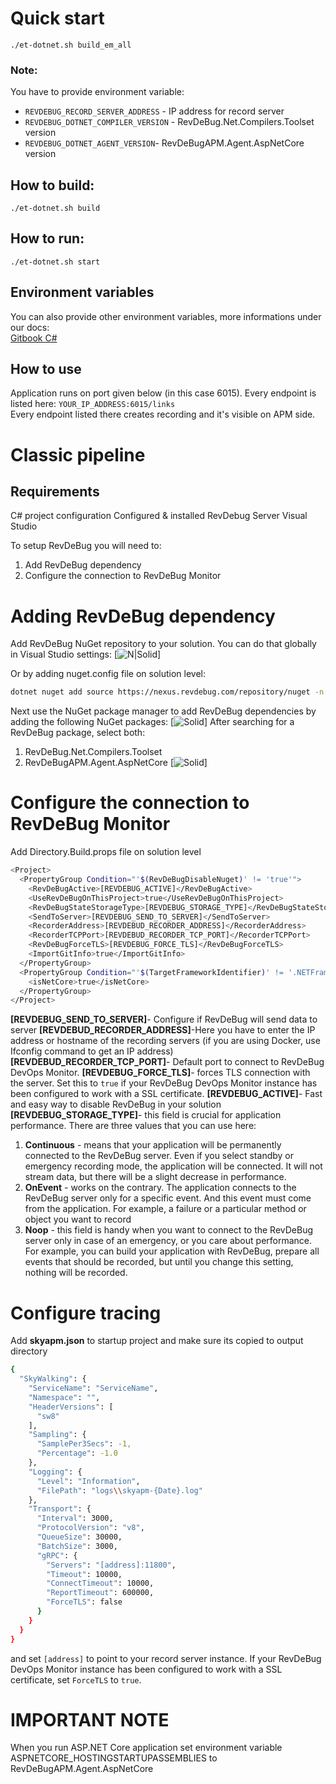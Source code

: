 # Quick start

```
./et-dotnet.sh build_em_all
```

### Note: 
You have to provide environment variable:  
- ```REVDEBUG_RECORD_SERVER_ADDRESS``` - IP address for record server
- ```REVDEBUG_DOTNET_COMPILER_VERSION``` - RevDeBug.Net.Compilers.Toolset version
- ```REVDEBUG_DOTNET_AGENT_VERSION```- RevDeBugAPM.Agent.AspNetCore version

## How to build:

```
./et-dotnet.sh build
``` 

## How to run:

```
./et-dotnet.sh start
```

## Environment variables
You can also provide other environment variables, more informations under our docs:  
[Gitbook C#](https://revdebug.gitbook.io/revdebug/supported-langauges/c)

## How to use
Application runs on port given below (in this case 6015). Every endpoint is listed here:
```YOUR_IP_ADDRESS:6015/links```  
Every endpoint listed there creates recording and it's visible on APM side. 


# Classic pipeline

## Requirements
C# project configuration
Configured & installed RevDebug Server
Visual Studio 

To setup RevDeBug you will need to:
1. Add RevDeBug dependency
2. Configure the connection to RevDeBug Monitor

# Adding RevDeBug dependency
Add RevDeBug NuGet repository to your solution. You can do that globally in Visual Studio settings:
[![N|Solid](https://lh6.googleusercontent.com/eOmATDn_HS1BzY4_RJoTbZZIZqdL5muJcGw8Di1zlzBe8cnFtZeZumJZW8LR_3AEfa2DvFFd6vEh367RYXpq4_Q4SYvwby1xt6ysxiIQcxlt8VsFUPMZebJV6p1tnw)]

Or by adding nuget.config file on solution level:


```sh
dotnet nuget add source https://nexus.revdebug.com/repository/nuget -n rdb_nexus
```
Next use the NuGet package manager to add RevDeBug dependencies by adding the following NuGet packages:
[![Solid](https://lh4.googleusercontent.com/I7IXAA4MGWKPuWqjpEAMcLL8u136nUAfkEk8x7a3z9VEGUcI9di-ZlEVy3sgyn7urIjNPyq8VUqp9d-lSuzNMthJ81VFY6BZ11yMdZIHzlBQdthkG1BADvO60XMs3A)]
After searching for a RevDeBug package, select both:
1. RevDeBug.Net.Compilers.Toolset
2. RevDeBugAPM.Agent.AspNetCore
[![Solid](https://lh5.googleusercontent.com/JIf681vBRDStyZaF3Vz-mhc3D5wNDVEnwfT5hic14AhXsyDGJeCZblFux2GE7AejgsfoVcU4Czb-tSFKhv_W0WtcorrQAmYYFwMCXHzU-hpV93I6-mzwvBy4Q2VXIg)]

# Configure the connection to RevDeBug Monitor
Add Directory.Build.props file on solution level

```sh
<Project>
  <PropertyGroup Condition="'$(RevDeBugDisableNuget)' != 'true'">
    <RevDeBugActive>[REVDEBUG_ACTIVE]</RevDeBugActive>
    <UseRevDeBugOnThisProject>true</UseRevDeBugOnThisProject>
    <RevDeBugStateStorageType>[REVDEBUG_STORAGE_TYPE]</RevDeBugStateStorageType>
    <SendToServer>[REVDEBUG_SEND_TO_SERVER]</SendToServer>
    <RecorderAddress>[REVDEBUD_RECORDER_ADDRESS]</RecorderAddress>
    <RecorderTCPPort>[REVDEBUD_RECORDER_TCP_PORT]</RecorderTCPPort>
    <RevDeBugForceTLS>[REVDEBUG_FORCE_TLS]</RevDeBugForceTLS>
    <ImportGitInfo>true</ImportGitInfo>
  </PropertyGroup>
  <PropertyGroup Condition="'$(TargetFrameworkIdentifier)' != '.NETFramework'">
    <isNetCore>true</isNetCore>
  </PropertyGroup>
</Project>
```
**[REVDEBUG_SEND_TO_SERVER]**- Configure if RevDeBug will send data to server
**[REVDEBUD_RECORDER_ADDRESS]**-Here you have to enter the IP address or hostname of the recording servers (if you are using Docker, use Ifconfig command to get an IP address)
**[REVDEBUD_RECORDER_TCP_PORT]**- Default port to connect to RevDeBug DevOps Monitor.
**[REVDEBUG_FORCE_TLS]**- forces TLS connection with the server. Set this to ```true``` if your RevDeBug DevOps Monitor instance has been configured to work with a SSL certificate.
**[REVDEBUG_ACTIVE]**- Fast and easy way to disable RevDeBug in your solution
**[REVDEBUG_STORAGE_TYPE]**-  this field is crucial for application performance. There are three values that you can use here:
1. **Continuous** - means that your application will be permanently connected to the RevDeBug server. Even if you select standby or emergency recording mode, the application will be connected. It will not stream data, but there will be a slight decrease in performance.
2. **OnEvent** - works on the contrary. The application connects to the RevDeBug server only for a specific event. And this event must come from the application. For example, a failure or a particular method or object you want to record
3. **Noop** - this field is handy when you want to connect to the RevDeBug server only in case of an emergency, or you care about performance. For example, you can build your application with RevDeBug, prepare all events that should be recorded, but until you change this setting, nothing will be recorded.

# Configure tracing
Add **skyapm.json** to startup project and make sure its copied to output directory
```sh
{
  "SkyWalking": {
    "ServiceName": "ServiceName",
    "Namespace": "",
    "HeaderVersions": [
      "sw8"
    ],
    "Sampling": {
      "SamplePer3Secs": -1,
      "Percentage": -1.0
    },
    "Logging": {
      "Level": "Information",
      "FilePath": "logs\\skyapm-{Date}.log"
    },
    "Transport": {
      "Interval": 3000,
      "ProtocolVersion": "v8",
      "QueueSize": 30000,
      "BatchSize": 3000,
      "gRPC": {
        "Servers": "[address]:11800",
        "Timeout": 10000,
        "ConnectTimeout": 10000,
        "ReportTimeout": 600000,
        "ForceTLS": false
      }
    }
  }
}
```
and set ```[address]``` to point to your record server instance.
If your RevDeBug DevOps Monitor instance has been configured to work with a SSL certificate, set 
```ForceTLS``` to ```true```.

# IMPORTANT NOTE
When you run ASP.NET Core application set environment variable ASPNETCORE_HOSTINGSTARTUPASSEMBLIES to RevDeBugAPM.Agent.AspNetCore